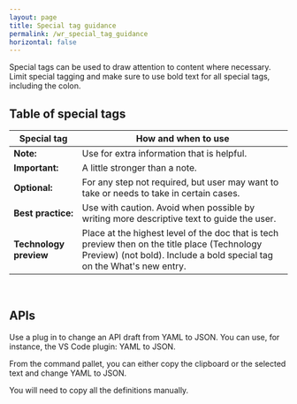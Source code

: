 ```yaml
---
layout: page
title: Special tag guidance
permalink: /wr_special_tag_guidance
horizontal: false
---
```


Special tags can be used to draw attention to content where necessary. Limit special tagging and make sure to use bold text for all special tags, including the colon.

## Table of special tags

| **Special tag** | **How and when to use** |
| ----------- | ----------- |
| **Note:** | Use for extra information that is helpful. |
| **Important:** | A little stronger than a note. |
| **Optional:**  | For any step not required, but user may want to take or needs to take in certain cases. |
| **Best practice:** | Use with caution. Avoid when possible by writing more descriptive text to guide the user. |
| **Technology preview** | Place at the highest level of the doc that is tech preview then on the title place (Technology Preview) (not bold). Include a bold special tag on the What's new entry. |

&nbsp;

## APIs

Use a plug in to change an API draft from YAML to JSON. You can use, for instance, the VS Code plugin: YAML to JSON.

From the command pallet, you can either copy the clipboard or the selected text and change YAML to JSON.

You will need to copy all the definitions manually.
